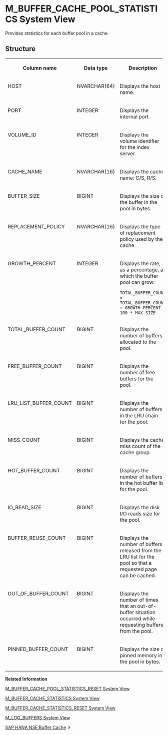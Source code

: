 <!-- loio4c417c702d7f4ec4ac39c4abcde5abfc -->

# M\_BUFFER\_CACHE\_POOL\_STATISTICS System View

Provides statistics for each buffer pool in a cache.



## Structure


<table>
<tr>
<th valign="top">

Column name

</th>
<th valign="top">

Data type

</th>
<th valign="top">

Description

</th>
</tr>
<tr>
<td valign="top">

HOST

</td>
<td valign="top">

NVARCHAR\(64\)

</td>
<td valign="top">

Displays the host name.

</td>
</tr>
<tr>
<td valign="top">

PORT

</td>
<td valign="top">

INTEGER

</td>
<td valign="top">

Displays the internal port.

</td>
</tr>
<tr>
<td valign="top">

VOLUME\_ID

</td>
<td valign="top">

INTEGER

</td>
<td valign="top">

Displays the volume identifier for the index server.

</td>
</tr>
<tr>
<td valign="top">

CACHE\_NAME

</td>
<td valign="top">

NVARCHAR\(16\)

</td>
<td valign="top">

Displays the cache name: C/S, R/S.

</td>
</tr>
<tr>
<td valign="top">

BUFFER\_SIZE

</td>
<td valign="top">

BIGINT

</td>
<td valign="top">

Displays the size of the buffer in the pool in bytes.

</td>
</tr>
<tr>
<td valign="top">

REPLACEMENT\_POLICY

</td>
<td valign="top">

NVARCHAR\(16\)

</td>
<td valign="top">

Displays the type of replacement policy used by the cache.

</td>
</tr>
<tr>
<td valign="top">

GROWTH\_PERCENT

</td>
<td valign="top">

INTEGER

</td>
<td valign="top">

Displays the rate, as a percentage, at which the buffer pool can grow:

```
TOTAL_BUFFER_COUNT = TOTAL_BUFFER_COUNT + GROWTH PERCENT / 100 * MAX_SIZE
```



</td>
</tr>
<tr>
<td valign="top">

TOTAL\_BUFFER\_COUNT

</td>
<td valign="top">

BIGINT

</td>
<td valign="top">

Displays the number of buffers allocated to the pool.

</td>
</tr>
<tr>
<td valign="top">

FREE\_BUFFER\_COUNT

</td>
<td valign="top">

BIGINT

</td>
<td valign="top">

Displays the number of free buffers for the pool.

</td>
</tr>
<tr>
<td valign="top">

LRU\_LIST\_BUFFER\_COUNT

</td>
<td valign="top">

BIGINT

</td>
<td valign="top">

Displays the number of buffers in the LRU chain for the pool.

</td>
</tr>
<tr>
<td valign="top">

MISS\_COUNT

</td>
<td valign="top">

BIGINT

</td>
<td valign="top">

Displays the cache miss count of the cache group.

</td>
</tr>
<tr>
<td valign="top">

HOT\_BUFFER\_COUNT

</td>
<td valign="top">

BIGINT

</td>
<td valign="top">

Displays the number of buffers in the hot buffer list for the pool.

</td>
</tr>
<tr>
<td valign="top">

IO\_READ\_SIZE

</td>
<td valign="top">

BIGINT

</td>
<td valign="top">

Displays the disk I/O reads size for the pool.

</td>
</tr>
<tr>
<td valign="top">

BUFFER\_REUSE\_COUNT

</td>
<td valign="top">

BIGINT

</td>
<td valign="top">

Displays the number of buffers released from the LRU list for the pool so that a requested page can be cached.

</td>
</tr>
<tr>
<td valign="top">

OUT\_OF\_BUFFER\_COUNT

</td>
<td valign="top">

BIGINT

</td>
<td valign="top">

Displays the number of times that an out-of-buffer situation occurred while requesting buffers from the pool.

</td>
</tr>
<tr>
<td valign="top">

PINNED\_BUFFER\_COUNT

</td>
<td valign="top">

BIGINT

</td>
<td valign="top">

Displays the size of pinned memory in the pool in bytes.

</td>
</tr>
</table>

**Related Information**  


[M\_BUFFER\_CACHE\_POOL\_STATISTICS\_RESET System View](m-buffer-cache-pool-statistics-reset-system-view-caf06b3.md "Provides statistics for each buffer pool in a cache since the last reset.")

[M\_BUFFER\_CACHE\_STATISTICS System View](m-buffer-cache-statistics-system-view-67939bc.md "Provides a cache level overview of the configuration, cache status, and memory usage.")

[M\_BUFFER\_CACHE\_STATISTICS\_RESET System View](m-buffer-cache-statistics-reset-system-view-1d8ef9a.md "Provides a cache level overview of the configuration, cache status, and memory usage since the last reset.")

[M\_LOG\_BUFFERS System View](m-log-buffers-system-view-20b3e49.md "Provides information about log buffer statistics.")

[SAP HANA NSE Buffer Cache](https://help.sap.com/viewer/f9c5015e72e04fffa14d7d4f7267d897/2024_1_QRC/en-US/8a35ce565c594c11bb785bea607213d8.html "The SAP HANA Native Storage Extension (NSE) buffer cache replaces the SAP HANA default page replacement and memory limit mechanism for the memory pages.") :arrow_upper_right:

